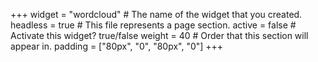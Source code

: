 +++
widget = "wordcloud"  # The name of the widget that you created.
headless = true  # This file represents a page section.
active = false  # Activate this widget? true/false
weight = 40  # Order that this section will appear in.
padding = ["80px", "0", "80px", "0"] 
+++
